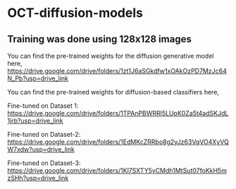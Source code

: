 # OCT-diffusion-models

## Training was done using 128x128 images

You can find the pre-trained weights for the diffusion generative model here, https://drive.google.com/drive/folders/1zt1J6aSGkdfw1xOAkOzPD7MzJc64N_Pb?usp=drive_link

You can find the pre-trained weights for diffusion-based classifiers here, 

Fine-tuned on Dataset 1: https://drive.google.com/drive/folders/1TPAnPBWRRl5LUpK0Za5t4adSKJdL1jrb?usp=drive_link

Fine-tuned on Dataset-2: https://drive.google.com/drive/folders/1EdMKcZRRbo8g2yJz63VqVO4XyVQW7xdw?usp=drive_link

Fine-tuned on Dataset-3: https://drive.google.com/drive/folders/1Kl7SXTY5yCMdh1MtSut07foKkH5mzSHh?usp=drive_link
